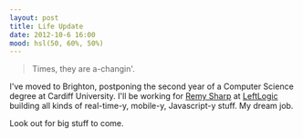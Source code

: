```yaml
---
layout: post
title: Life Update
date: 2012-10-6 16:00
mood: hsl(50, 60%, 50%)
---
```


> Times, they are a-changin'.

I've moved to Brighton, postponing the second year of a Computer Science degree at Cardiff University. I'll be working for [Remy Sharp](//remysharp.com) at [LeftLogic](//leftlogic.com) building all kinds of real-time-y, mobile-y, Javascript-y stuff. My dream job.

Look out for big stuff to come.